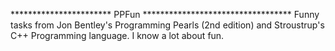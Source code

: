 *********************** PPFun **********************************
Funny tasks from Jon Bentley's Programming Pearls (2nd edition) and Stroustrup's C++ Programming language.
I know a lot about fun.

